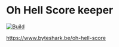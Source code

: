 # Oh Hell Score keeper

[![Build](https://github.com/bdhoine/oh-hell-score/actions/workflows/build.yml/badge.svg)](https://github.com/bdhoine/oh-hell-score/actions/workflows/build.yml)

https://www.byteshark.be/oh-hell-score

